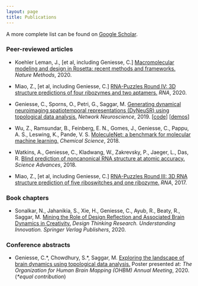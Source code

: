 ```yaml
---
layout: page
title: Publications
---
```


A more complete list can be found on [Google Scholar](https://scholar.google.com/citations?user=S5lu_LAAAAAJ).



### Peer-reviewed articles

- Koehler Leman, J., \[et al, including Geniesse, C.\] [Macromolecular modeling and design in Rosetta: recent methods and frameworks.](https://doi.org/10.1038/s41592-020-0848-2) *Nature Methods*, 2020.

- Miao, Z., \[et al, including Geniesse, C.\] [RNA-Puzzles Round IV: 3D structure predictions of four ribozymes and two aptamers.](https://doi.org/10.1261/rna.075341.120) *RNA*, 2020.

- Geniesse, C., Sporns, O., Petri, G., Saggar, M. [Generating dynamical neuroimaging spatiotemporal representations (DyNeuSR) using topological data analysis.](https://doi.org/10.1162/netn_a_00093) *Network Neuroscience*, 2019. [[code](https://braindynamicslab.github.io/dyneusr)] [[demos](https://braindynamicslab.github.io/dyneusr/demo/)]

- Wu, Z., Ramsundar, B., Feinberg, E. N., Gomes, J., Geniesse, C., Pappu, A. S., Leswing, K., Pande, V. S. [MoleculeNet: a benchmark for molecular machine learning.](https://doi.org/10.1039/C7SC02664A) *Chemical Science*, 2018.

- Watkins, A., Geniesse, C., Kladwang, W., Zakrevsky, P., Jaeger, L., Das, R. [Blind prediction of noncanonical RNA structure at atomic accuracy.](https://doi.org/10.1126/sciadv.aar5316) *Science Advances*, 2018.

- Miao, Z., \[et al, including Geniesse, C.\] [RNA-Puzzles Round III: 3D RNA structure prediction of five riboswitches and one ribozyme.](https://doi.org/10.1261/rna.060368.116) *RNA*, 2017. 




### Book chapters

- Sonalkar, N., Jahanikia, S., Xie, H., Geniesse, C., Ayub, R., Beaty, R., Saggar, M. [Mining the Role of Design Reflection and Associated Brain Dynamics in Creativity.](https://doi.org/10.1007/978-3-030-28960-7_10) *Design Thinking Research. Understanding Innovation. Springer Verlag Publishers*, 2020.



### Conference abstracts

- Geniesse, C.\*, Chowdhury, S.\*, Saggar, M. [Exploring the landscape of brain dynamics using topological data analysis.](https://github.com/calebgeniesse/calebgeniesse.github.io/blob/master/public/posters/Geniesse-Chowdhury-2020-OHBM.pdf) Poster presented at: *The Organization for Human Brain Mapping (OHBM) Annual Meeting*, 2020. (*\*equal contribution*) 
